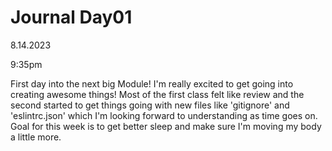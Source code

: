 # Journal Day01

8.14.2023

9:35pm

First day into the next big Module! I'm really excited to get going into creating awesome things! Most of the first class felt like review and the second started to get things going with new files like 'gitignore' and 'eslintrc.json' which I'm looking forward to understanding as time goes on. Goal for this week is to get better sleep and make sure I'm moving my body a little more.
